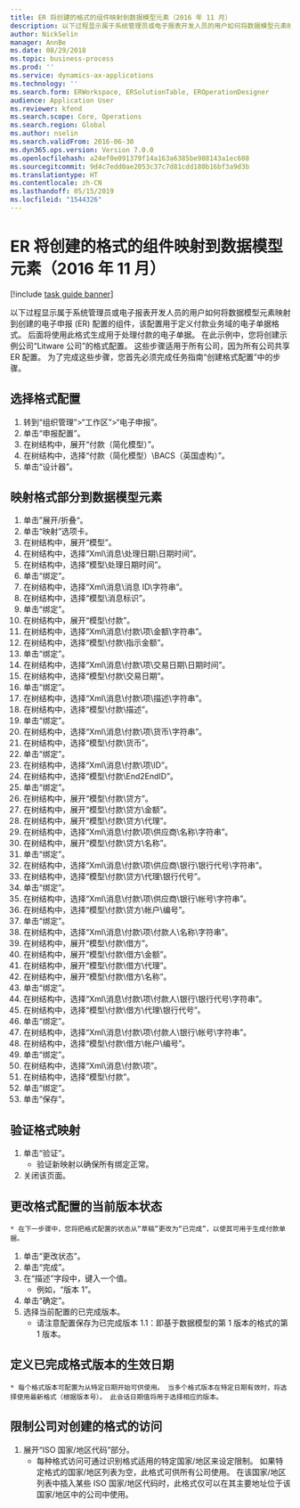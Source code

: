 ```yaml
---
title: ER 将创建的格式的组件映射到数据模型元素（2016 年 11 月）
description: 以下过程显示属于系统管理员或电子报表开发人员的用户如何将数据模型元素映射到创建的电子申报 (ER) 配置的组件，该配置用于定义付款业务域的电子单据格式。
author: NickSelin
manager: AnnBe
ms.date: 08/29/2018
ms.topic: business-process
ms.prod: ''
ms.service: dynamics-ax-applications
ms.technology: ''
ms.search.form: ERWorkspace, ERSolutionTable, EROperationDesigner
audience: Application User
ms.reviewer: kfend
ms.search.scope: Core, Operations
ms.search.region: Global
ms.author: nselin
ms.search.validFrom: 2016-06-30
ms.dyn365.ops.version: Version 7.0.0
ms.openlocfilehash: a24ef0e091379f14a163a6385be988143a1ec608
ms.sourcegitcommit: 9d4c7edd0ae2053c37c7d81cdd180b16bf3a9d3b
ms.translationtype: HT
ms.contentlocale: zh-CN
ms.lasthandoff: 05/15/2019
ms.locfileid: "1544326"
---
```

# <a name="er-map-components-of-the-created-format-to-data-model-elements-november-2016"></a>ER 将创建的格式的组件映射到数据模型元素（2016 年 11 月）

[!include [task guide banner](../../includes/task-guide-banner.md)]

以下过程显示属于系统管理员或电子报表开发人员的用户如何将数据模型元素映射到创建的电子申报 (ER) 配置的组件，该配置用于定义付款业务域的电子单据格式。 后面将使用此格式生成用于处理付款的电子单据。 在此示例中，您将创建示例公司“Litware 公司”的格式配置。 这些步骤适用于所有公司，因为所有公司共享 ER 配置。 为了完成这些步骤，您首先必须完成任务指南“创建格式配置”中的步骤。


## <a name="select-a-format-configuration"></a>选择格式配置
1. 转到“组织管理”>“工作区”>“电子申报”。
2. 单击“申报配置”。
3. 在树结构中，展开“付款（简化模型）”。
4. 在树结构中，选择“付款（简化模型）\BACS（英国虚构）”。
5. 单击“设计器”。

## <a name="map-format-components-to-data-model-elements"></a>映射格式部分到数据模型元素
1. 单击”展开/折叠“。
2. 单击“映射”选项卡。
3. 在树结构中，展开“模型”。
4. 在树结构中，选择“Xml\消息\处理日期\日期时间”。
5. 在树结构中，选择“模型\处理日期时间”。
6. 单击“绑定”。
7. 在树结构中，选择“Xml\消息\消息 ID\字符串”。
8. 在树结构中，选择“模型\消息标识”。
9. 单击“绑定”。
10. 在树结构中，展开“模型\付款”。
11. 在树结构中，选择“Xml\消息\付款\项\金额\字符串”。
12. 在树结构中，选择“模型\付款\指示金额”。
13. 单击“绑定”。
14. 在树结构中，选择“Xml\消息\付款\项\交易日期\日期时间”。
15. 在树结构中，选择“模型\付款\交易日期”。
16. 单击“绑定”。
17. 在树结构中，选择“Xml\消息\付款\项\描述\字符串”。
18. 在树结构中，选择“模型\付款\描述”。
19. 单击“绑定”。
20. 在树结构中，选择“Xml\消息\付款\项\货币\字符串”。
21. 在树结构中，选择“模型\付款\货币”。
22. 单击“绑定”。
23. 在树结构中，选择“Xml\消息\付款\项\ID”。
24. 在树结构中，选择“模型\付款\End2EndID”。
25. 单击“绑定”。
26. 在树结构中，展开“模型\付款\贷方”。
27. 在树结构中，展开“模型\付款\贷方\金额”。
28. 在树结构中，展开“模型\付款\贷方\代理”。
29. 在树结构中，选择“Xml\消息\付款\项\供应商\名称\字符串”。
30. 在树结构中，展开“模型\付款\贷方\名称”。
31. 单击“绑定”。
32. 在树结构中，选择“Xml\消息\付款\项\供应商\银行\银行代号\字符串”。
33. 在树结构中，选择“模型\付款\贷方\代理\银行代号”。
34. 单击“绑定”。
35. 在树结构中，选择“Xml\消息\付款\项\供应商\银行\帐号\字符串”。
36. 在树结构中，选择“模型\付款\贷方\帐户\编号”。
37. 单击“绑定”。
38. 在树结构中，选择“Xml\消息\付款\项\付款人\名称\字符串”。
39. 在树结构中，展开“模型\付款\借方”。
40. 在树结构中，展开“模型\付款\借方\金额”。
41. 在树结构中，展开“模型\付款\借方\代理”。
42. 在树结构中，展开“模型\付款\借方\名称”。
43. 单击“绑定”。
44. 在树结构中，选择“Xml\消息\付款\项\付款人\银行\银行代号\字符串”。
45. 在树结构中，选择“模型\付款\借方\代理\银行代号”。
46. 单击“绑定”。
47. 在树结构中，选择“Xml\消息\付款\项\付款人\银行\帐号\字符串”。
48. 在树结构中，选择“模型\付款\借方\帐户\编号”。
49. 单击“绑定”。
50. 在树结构中，选择“Xml\消息\付款\项”。
51. 在树结构中，选择“模型\付款”。
52. 单击“绑定”。
53. 单击“保存”。

## <a name="validate-format-mapping"></a>验证格式映射
1. 单击“验证”。
    * 验证新映射以确保所有绑定正常。  
2. 关闭该页面。

## <a name="change-status-of-the-current-version-of-format-configuration"></a>更改格式配置的当前版本状态
    * 在下一步骤中，您将把格式配置的状态从“草稿”更改为“已完成”，以使其可用于生成付款单据。  
1. 单击“更改状态”。
2. 单击“完成”。
3. 在“描述”字段中，键入一个值。
    * 例如，“版本 1”。  
4. 单击“确定”。
5. 选择当前配置的已完成版本。
    * 请注意配置保存为已完成版本 1.1：即基于数据模型的第 1 版本的格式的第 1 版本。  

## <a name="define-effective-date-for-completed-version-of-format"></a>定义已完成格式版本的生效日期
    * 每个格式版本可配置为从特定日期开始可供使用。 当多个格式版本在特定日期有效时，将选择使用最新格式（根据版本号）。 此会话日期值将用于选择相应的版本。  

## <a name="restrict-access-to-created-format-from-companies"></a>限制公司对创建的格式的访问
1. 展开“ISO 国家/地区代码”部分。
    * 每种格式访问可通过识别格式适用的特定国家/地区来设定限制。 如果特定格式的国家/地区列表为空，此格式可供所有公司使用。 在该国家/地区列表中插入某些 ISO 国家/地区代码时，此格式仅可以在其主要地址位于该国家/地区中的公司中使用。  

